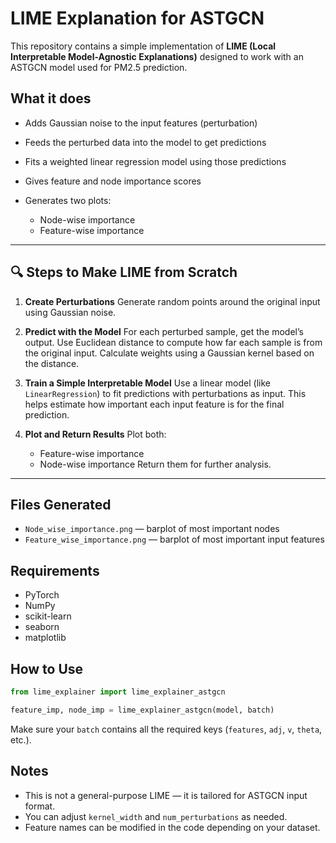 

# LIME Explanation for ASTGCN

This repository contains a simple implementation of **LIME (Local Interpretable Model-Agnostic Explanations)** designed to work with an ASTGCN model used for PM2.5 prediction.

## What it does

* Adds Gaussian noise to the input features (perturbation)
* Feeds the perturbed data into the model to get predictions
* Fits a weighted linear regression model using those predictions
* Gives feature and node importance scores
* Generates two plots:

  * Node-wise importance
  * Feature-wise importance

---

## 🔍 Steps to Make LIME from Scratch

1. **Create Perturbations**
   Generate random points around the original input using Gaussian noise.

2. **Predict with the Model**
   For each perturbed sample, get the model’s output.
   Use Euclidean distance to compute how far each sample is from the original input.
   Calculate weights using a Gaussian kernel based on the distance.

3. **Train a Simple Interpretable Model**
   Use a linear model (like `LinearRegression`) to fit predictions with perturbations as input.
   This helps estimate how important each input feature is for the final prediction.

4. **Plot and Return Results**
   Plot both:

   * Feature-wise importance
   * Node-wise importance
     Return them for further analysis.

---

## Files Generated

* `Node_wise_importance.png` — barplot of most important nodes
* `Feature_wise_importance.png` — barplot of most important input features

## Requirements

* PyTorch
* NumPy
* scikit-learn
* seaborn
* matplotlib

## How to Use

```python
from lime_explainer import lime_explainer_astgcn

feature_imp, node_imp = lime_explainer_astgcn(model, batch)
```

Make sure your `batch` contains all the required keys (`features`, `adj`, `v`, `theta`, etc.).

## Notes

* This is not a general-purpose LIME — it is tailored for ASTGCN input format.
* You can adjust `kernel_width` and `num_perturbations` as needed.
* Feature names can be modified in the code depending on your dataset.
